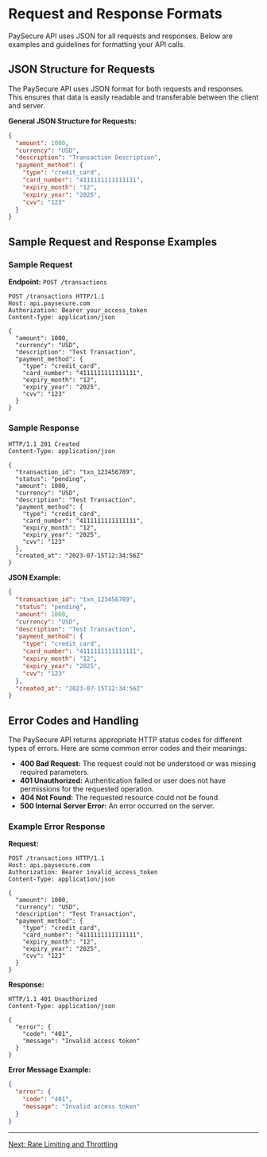 # Request and Response Formats

PaySecure API uses JSON for all requests and responses. Below are examples and guidelines for formatting your API calls.

## JSON Structure for Requests

The PaySecure API uses JSON format for both requests and responses. This ensures that data is easily readable and transferable between the client and server.

**General JSON Structure for Requests:**
```json
{
  "amount": 1000,
  "currency": "USD",
  "description": "Transaction Description",
  "payment_method": {
    "type": "credit_card",
    "card_number": "4111111111111111",
    "expiry_month": "12",
    "expiry_year": "2025",
    "cvv": "123"
  }
}
```

## Sample Request and Response Examples

### Sample Request

**Endpoint:** `POST /transactions`

```http
POST /transactions HTTP/1.1
Host: api.paysecure.com
Authorization: Bearer your_access_token
Content-Type: application/json

{
  "amount": 1000,
  "currency": "USD",
  "description": "Test Transaction",
  "payment_method": {
    "type": "credit_card",
    "card_number": "4111111111111111",
    "expiry_month": "12",
    "expiry_year": "2025",
    "cvv": "123"
  }
}
```

### Sample Response

```http
HTTP/1.1 201 Created
Content-Type: application/json

{
  "transaction_id": "txn_123456789",
  "status": "pending",
  "amount": 1000,
  "currency": "USD",
  "description": "Test Transaction",
  "payment_method": {
    "type": "credit_card",
    "card_number": "4111111111111111",
    "expiry_month": "12",
    "expiry_year": "2025",
    "cvv": "123"
  },
  "created_at": "2023-07-15T12:34:56Z"
}
```

**JSON Example:**
```json
{
  "transaction_id": "txn_123456789",
  "status": "pending",
  "amount": 1000,
  "currency": "USD",
  "description": "Test Transaction",
  "payment_method": {
    "type": "credit_card",
    "card_number": "4111111111111111",
    "expiry_month": "12",
    "expiry_year": "2025",
    "cvv": "123"
  },
  "created_at": "2023-07-15T12:34:56Z"
}
```

## Error Codes and Handling

The PaySecure API returns appropriate HTTP status codes for different types of errors. Here are some common error codes and their meanings:

- **400 Bad Request:** The request could not be understood or was missing required parameters.
- **401 Unauthorized:** Authentication failed or user does not have permissions for the requested operation.
- **404 Not Found:** The requested resource could not be found.
- **500 Internal Server Error:** An error occurred on the server.

### Example Error Response

**Request:**
```http
POST /transactions HTTP/1.1
Host: api.paysecure.com
Authorization: Bearer invalid_access_token
Content-Type: application/json

{
  "amount": 1000,
  "currency": "USD",
  "description": "Test Transaction",
  "payment_method": {
    "type": "credit_card",
    "card_number": "4111111111111111",
    "expiry_month": "12",
    "expiry_year": "2025",
    "cvv": "123"
  }
}
```

**Response:**
```http
HTTP/1.1 401 Unauthorized
Content-Type: application/json

{
  "error": {
    "code": "401",
    "message": "Invalid access token"
  }
}
```

**Error Message Example:**
```json
{
  "error": {
    "code": "401",
    "message": "Invalid access token"
  }
}
```

---

[Next: Rate Limiting and Throttling](./rate-limiting.md)

